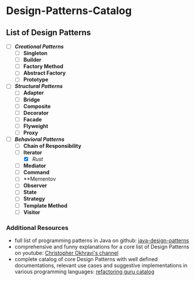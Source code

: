 # Design-Patterns-Catalog

## List of Design Patterns

- [ ] ***Creational Patterns***
   - [ ] **Singleton**
   - [ ] **Builder**
   - [ ] **Factory Method**
   - [ ] **Abstract Factory**
   - [ ] **Prototype**

- [ ] ***Structural Patterns***
   - [ ] **Adapter**
   - [ ] **Bridge**
   - [ ] **Composite**
   - [ ] **Decorator**
   - [ ] **Facade**
   - [ ] **Flyweight**
   - [ ] **Proxy**

- [ ] ***Behavioral Patterns***
   - [ ] **Chain of Responsibility**
   - [ ] **Iterator**
       - [x] *Rust*
   - [ ] **Mediator**
   - [ ] **Command**
   - [ ] **Mementov
   - [ ] **Observer**
   - [ ] **State**
   - [ ] **Strategy**
   - [ ] **Template Method**
   - [ ] **Visitor**

### Additional Resources
- full list of programming patterns in Java on github: [java-design-patterns](https://github.com/iluwatar/java-design-patterns)
- comprehensive and funny explanations for a core list of Design Patterns on youtube: [Christopher Okhravi's channel](https://youtube.com/playlist?list=PLrhzvIcii6GNjpARdnO4ueTUAVR9eMBpc)
- complete catalog of core Design Patterns with well defined documentations, relevant use cases and suggestive implementations in various programming languages: [refactoring guru catalog](https://refactoring.guru/design-patterns/catalog)
